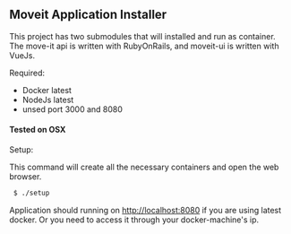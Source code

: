 ## Moveit Application Installer

This project has two submodules that will installed and run as container. 
The move-it api is written with RubyOnRails, and moveit-ui is written with VueJs.

Required:

 * Docker latest
 * NodeJs latest
 * unsed port 3000 and 8080

#### Tested on OSX 

Setup:

This command will create all the necessary containers and open the web browser.

```sh
 $ ./setup
```

Application should running on [http://localhost:8080](http://localhost:8080) if you are using latest docker.
Or you need to access it through your docker-machine's ip.
